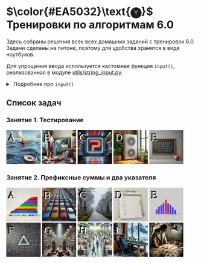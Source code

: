 # $\color{#EA5032}\text{🅨}$ Тренировки по алгоритмам 6.0

Здесь собраны решения всех всех домашних заданий с тренировок 6.0. Задачи сделаны на питоне, поэтому для удобства хранятся в виде ноутбуков. 

Для упрощения ввода используется кастомная функция `input()`, реализованная в модуле [utils/string_input.py](utils/string_input.py).

<details>
<summary>&nbsp;Подробнее про <code>input()</code></summary>
<blockquote></blockquote>
<blockquote>
    
Неудобно каждый раз вводить данные для тестов вручную с клавиатуры, особенно если они состоят из кучи длинных строк. Читать из файла тоже неудобно, потому что для этого надо в отдельном окне/вкладке держать еще и этот файл, нажимая <kbd>ctrl+s</kbd> каждый раз, когда в нем что-то поменяется.

Поэтому и был реализован кастомный `input()`. Он работает точно так же, как и встроенный, но читает не из стандартного ввода с клавиатуры, а из специальной строковой переменной. Соответственно, прежде чем считывать оттуда, необходимо записать в эту строковую переменную нужные строки с помощью `set_input()`. Например:
```Python
# Пишем сюда входные данные
set_input("""
5
1 2 3 4 5
""")

# Считываем их, как будто их вводят с клавиатуры
n = int(input())
array = list(map(int, input().split()))
```

В итоге можно через `set_input()` вставлять любые входные данные, а потом считывать их с помощью `input()`, как будто они вводятся с клавиатуры.

С помощью вызова функции `toggle_input_mode()` можно переключать режим работы функции `input()` (чтение с клавиатуры или чтение из строки).

P.S. Можно было сделать это и через перенаправление потока ввода, но в Jupyter ввод устроен иначе, и это так просто не сработает.

</blockquote>
</details>

## Список задач

### Занятие 1. Тестирование

<a href="homework_1.ipynb"><img src="images/1A.jpg" width="18%"/></a>
<a href="homework_1.ipynb"><img src="images/1B.jpg" width="18%"/></a>
<a href="homework_1.ipynb"><img src="images/1C.jpg" width="18%"/></a>
<a href="homework_1.ipynb"><img src="images/1D.jpg" width="18%"/></a>
<a href="homework_1.ipynb"><img src="images/1E.jpg" width="18%"/></a>

### Занятие 2. Префиксные суммы и два указателя

<a href="homework_2.ipynb"><img src="images/2A.jpg" width="18%"/></a>
<a href="homework_2.ipynb"><img src="images/2B.jpg" width="18%"/></a>
<a href="homework_2.ipynb"><img src="images/2C.jpg" width="18%"/></a>
<a href="homework_2.ipynb"><img src="images/2D.jpg" width="18%"/></a>
<a href="homework_2.ipynb"><img src="images/2E.jpg" width="18%"/></a>
<a href="homework_2.ipynb"><img src="images/2F.jpg" width="18%"/></a>
<a href="homework_2.ipynb"><img src="images/2G.jpg" width="18%"/></a>
<a href="homework_2.ipynb"><img src="images/2H.jpg" width="18%"/></a>
<a href="homework_2.ipynb"><img src="images/2I.jpg" width="18%"/></a>
<a href="homework_2.ipynb"><img src="images/2J.jpg" width="18%"/></a>